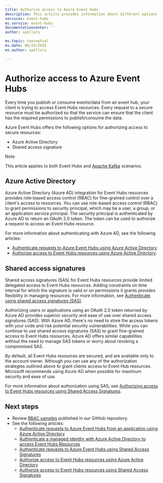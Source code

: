 ```yaml
---
title: Authorize access to Azure Event Hubs
description: This article provides information about different options for authorizing access to Azure Event Hubs resources. 
services: event-hubs
ms.service: event-hubs
documentationcenter: ''
author: spelluru

ms.topic: conceptual
ms.date: 06/23/2020
ms.author: spelluru

---
```

# Authorize access to Azure Event Hubs
Every time you publish or consume events/data from an event hub, your client is trying to access Event Hubs resources. Every request to a secure resource must be authorized so that the service can ensure that the client has the required permissions to publish/consume the data. 

Azure Event Hubs offers the following options for authorizing access to secure resources:

- Azure Active Directory
- Shared access signature

> [!NOTE]
> This article applies to both Event Hubs and [Apache Kafka](event-hubs-for-kafka-ecosystem-overview.md) scenarios. 

## Azure Active Directory
Azure Active Directory (Azure AD) integration for Event Hubs resources provides role-based access control (RBAC) for fine-grained control over a client's access to resources. You can use role-based access control (RBAC) to grant permissions to security principal, which may be a user, a group, or an application service principal. The security principal is authenticated by Azure AD to return an OAuth 2.0 token. The token can be used to authorize a request to access an Event Hubs resource.

For more information about authenticating with Azure AD, see the following articles:

- [Authenticate requests to Azure Event Hubs using Azure Active Directory](authenticate-application.md)
- [Authorize access to Event Hubs resources using Azure Active Directory](authorize-access-azure-active-directory.md).

## Shared access signatures 
Shared access signatures (SAS) for Event Hubs resources provide limited delegated access to Event Hubs resources. Adding constraints on time interval for which the signature is valid or on permissions it grants provides flexibility in managing resources. For more information, see [Authenticate using shared access signatures (SAS)](authenticate-shared-access-signature.md). 

Authorizing users or applications using an OAuth 2.0 token returned by Azure AD provides superior security and ease of use over shared access signatures (SAS). With Azure AD, there's no need to store the access tokens with your code and risk potential security vulnerabilities. While you can continue to use shared access signatures (SAS) to grant fine-grained access to Event Hubs resources, Azure AD offers similar capabilities without the need to manage SAS tokens or worry about revoking a compromised SAS. 

By default, all Event Hubs resources are secured, and are available only to the account owner. Although you can use any of the authorization strategies outlined above to grant clients access to Event Hub resources. Microsoft recommends using Azure AD when possible for maximum security and ease of use.

For more information about authorization using SAS, see [Authorizing access to Event Hubs resources using Shared Access Signatures](authorize-access-shared-access-signature.md).

## Next steps
- Review [RBAC samples](https://github.com/Azure/azure-event-hubs/tree/master/samples/DotNet/Microsoft.Azure.EventHubs/Rbac) published in our GitHub repository. 
- See the following articles:
    - [Authenticate requests to Azure Event Hubs from an application using Azure Active Directory](authenticate-application.md)
    - [Authenticate a managed identity with Azure Active Directory to access Event Hubs Resources](authenticate-managed-identity.md)
    - [Authenticate requests to Azure Event Hubs using Shared Access Signatures](authenticate-shared-access-signature.md)
    - [Authorize access to Event Hubs resources using Azure Active Directory](authorize-access-azure-active-directory.md)
    - [Authorize access to Event Hubs resources using Shared Access Signatures](authorize-access-shared-access-signature.md)

